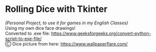 # Rolling Dice with Tkinter 
*(Personal Project, to use it for games in my English Classes)* </br>
Using my own dice face drawings! </br>
Converted to .exe file: https://www.geeksforgeeks.org/convert-python-script-to-exe-file/ </br>
Ⓒ Dice picture from here: https://www.wallpaperflare.com/</br>
